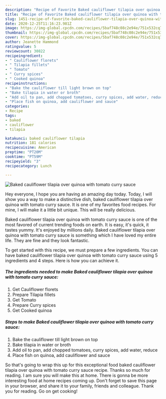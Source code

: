 ```yaml
---
description: "Recipe of Favorite Baked cauliflower tilapia over quinoa with tomato curry sauce"
title: "Recipe of Favorite Baked cauliflower tilapia over quinoa with tomato curry sauce"
slug: 1451-recipe-of-favorite-baked-cauliflower-tilapia-over-quinoa-with-tomato-curry-sauce
date: 2020-12-25T11:16:23.981Z
image: https://img-global.cpcdn.com/recipes/5baf748c08c2e94e/751x532cq70/baked-cauliflower-tilapia-over-quinoa-with-tomato-curry-sauce-recipe-main-photo.jpg
thumbnail: https://img-global.cpcdn.com/recipes/5baf748c08c2e94e/751x532cq70/baked-cauliflower-tilapia-over-quinoa-with-tomato-curry-sauce-recipe-main-photo.jpg
cover: https://img-global.cpcdn.com/recipes/5baf748c08c2e94e/751x532cq70/baked-cauliflower-tilapia-over-quinoa-with-tomato-curry-sauce-recipe-main-photo.jpg
author: Jeanette Hammond
ratingvalue: 5
reviewcount: 30822
recipeingredient:
- " Cauliflower florets"
- " Tilapia fillets"
- " Tomato"
- " Curry spices"
- " Cooked quinoa"
recipeinstructions:
- "Bake the cauliflower till light brown on top"
- "Bake tilapia in water or broth"
- "Add oil to pan, add chopped tomatoes, curry spices, add water, reduce"
- "Place fish on quinoa, add cauliflower and sauce"
categories:
- Recipe
tags:
- baked
- cauliflower
- tilapia

katakunci: baked cauliflower tilapia 
nutrition: 181 calories
recipecuisine: American
preptime: "PT20M"
cooktime: "PT59M"
recipeyield: "3"
recipecategory: Lunch

---
```



![Baked cauliflower tilapia over quinoa with tomato curry sauce](https://img-global.cpcdn.com/recipes/5baf748c08c2e94e/751x532cq70/baked-cauliflower-tilapia-over-quinoa-with-tomato-curry-sauce-recipe-main-photo.jpg)

Hey everyone, I hope you are having an amazing day today. Today, I will show you a way to make a distinctive dish, baked cauliflower tilapia over quinoa with tomato curry sauce. It is one of my favorites food recipes. For mine, I will make it a little bit unique. This will be really delicious.

Baked cauliflower tilapia over quinoa with tomato curry sauce is one of the most favored of current trending foods on earth. It is easy, it's quick, it tastes yummy. It's enjoyed by millions daily. Baked cauliflower tilapia over quinoa with tomato curry sauce is something which I have loved my entire life. They are fine and they look fantastic.




To get started with this recipe, we must prepare a few ingredients. You can have baked cauliflower tilapia over quinoa with tomato curry sauce using 5 ingredients and 4 steps. Here is how you can achieve it.

<!--inarticleads1-->

##### The ingredients needed to make Baked cauliflower tilapia over quinoa with tomato curry sauce:

1. Get  Cauliflower florets
1. Prepare  Tilapia fillets
1. Get  Tomato
1. Prepare  Curry spices
1. Get  Cooked quinoa




<!--inarticleads2-->

##### Steps to make Baked cauliflower tilapia over quinoa with tomato curry sauce:

1. Bake the cauliflower till light brown on top
1. Bake tilapia in water or broth
1. Add oil to pan, add chopped tomatoes, curry spices, add water, reduce
1. Place fish on quinoa, add cauliflower and sauce




So that's going to wrap this up for this exceptional food baked cauliflower tilapia over quinoa with tomato curry sauce recipe. Thanks so much for reading. I am sure you will make this at home. There is gonna be more interesting food at home recipes coming up. Don't forget to save this page in your browser, and share it to your family, friends and colleague. Thank you for reading. Go on get cooking!
